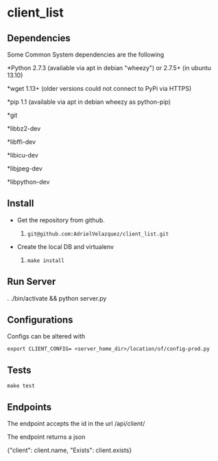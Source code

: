 client_list
===========

## Dependencies

Some Common System dependencies are the following

*Python 2.7.3 (available via apt in debian "wheezy") or 2.7.5+ (in ubuntu 13.10)

*wget 1.13+ (older versions could not connect to PyPi via HTTPS)

*pip 1.1 (available via apt in debian wheezy as python-pip)

*git

*libbz2-dev

*libffi-dev

*libicu-dev

*libjpeg-dev

*libpython-dev

## Install

* Get the repository from github.
	1. `git@github.com:AdrielVelazquez/client_list.git`

* Create the local DB and virtualenv
    1. `make install`

## Run Server

. ./bin/activate && python server.py

## Configurations

Configs can be altered with

`export CLIENT_CONFIG= <server_home_dir>/location/of/config-prod.py`

## Tests

`make test`

## Endpoints

The endpoint accepts the id in the url
/api/client/<client-id>

The endpoint returns a json

{"client": client.name, "Exists": client.exists}
